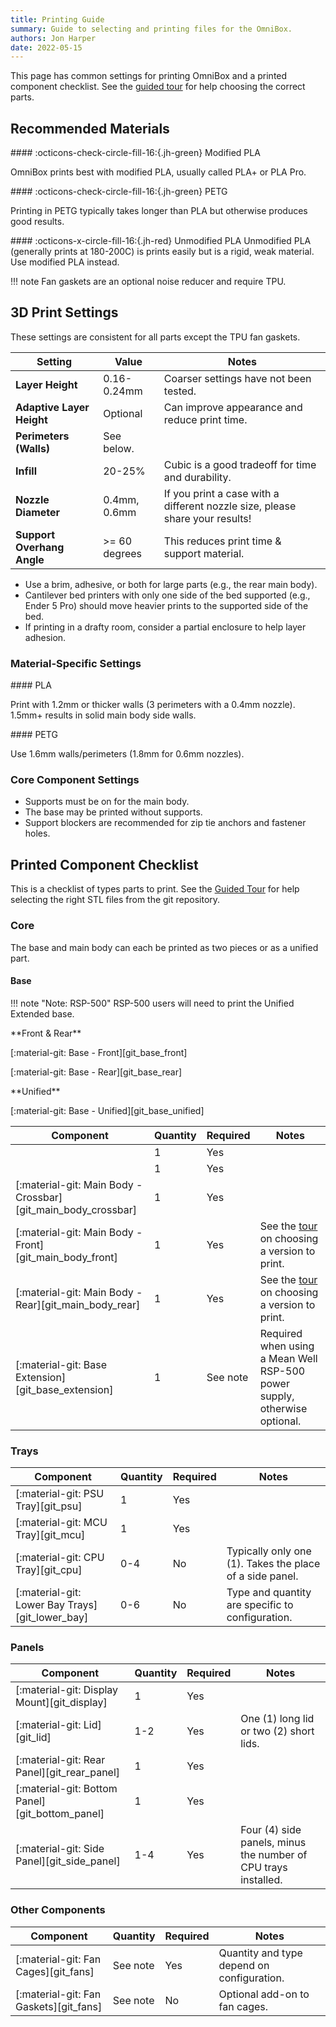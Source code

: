 ```yaml
---
title: Printing Guide
summary: Guide to selecting and printing files for the OmniBox.
authors: Jon Harper
date: 2022-05-15
---
```


This page has common settings for printing OmniBox and a printed component checklist. See the [guided tour][tour] for help choosing the correct parts.

## Recommended Materials

<div markdown class="jh-grid-container jh-grid-2">
<div markdown class="jh-grid-para">
#### :octicons-check-circle-fill-16:{.jh-green} Modified PLA

OmniBox prints best with modified PLA, usually called PLA+ or PLA Pro.
</div>
<div markdown class="jh-grid-para">
#### :octicons-check-circle-fill-16:{.jh-green} PETG

Printing in PETG typically takes longer than PLA but otherwise produces good results.
</div>
<div markdown class="jh-grid-para">
#### :octicons-x-circle-fill-16:{.jh-red} Unmodified PLA
Unmodified PLA (generally prints at 180-200C) is prints easily but is a rigid, weak material. Use modified PLA instead.
</div>
</div>
 
!!! note
    Fan gaskets are an optional noise reducer and require TPU.

## 3D Print Settings

These settings are consistent for all parts except the TPU fan gaskets.

| Setting                   | Value        | Notes |
|---------------------------|--------------|------|
| **Layer Height**          | 0.16-0.24mm  | Coarser settings have not been tested. |
| **Adaptive Layer Height** | Optional     | Can improve appearance and reduce print time.    |
| **Perimeters (Walls)**    | See below.   |  |
| **Infill**                | 20-25%       | Cubic is a good tradeoff for time and durability. |
| **Nozzle Diameter**       | 0.4mm, 0.6mm | If you print a case with a different nozzle size, please share your results! |
| **Support Overhang Angle** | >= 60 degrees | This reduces print time & support material. |

- Use a brim, adhesive, or both for large parts (e.g., the rear main body).
- Cantilever bed printers with only one side of the bed supported (e.g., Ender 5 Pro) should move heavier prints to the supported side of the bed.
- If printing in a drafty room, consider a partial enclosure to help layer adhesion.

### Material-Specific Settings

<div markdown class="jh-grid-container jh-grid-2">
<div markdown class="jh-grid-para">
#### PLA

Print with 1.2mm or thicker walls (3 perimeters with a 0.4mm nozzle). 1.5mm+ results in solid main body side walls.

</div>
<div markdown class="jh-grid-para">
#### PETG

Use 1.6mm walls/perimeters (1.8mm for 0.6mm nozzles).
</div>
</div>

### Core Component Settings

- Supports must be on for the main body.
- The base may be printed without supports.
- Support blockers are recommended for zip tie anchors and fastener holes.

## Printed Component Checklist

This is a checklist of types parts to print. See the [Guided Tour][tour] for help selecting the right STL files from the git repository.

### Core

The base and main body can each be printed as two pieces or as a unified part.

#### Base

!!! note "Note: RSP-500"
    RSP-500 users will need to print the Unified Extended base.

<div markdown class="jh-grid-container jh-grid-2">
<div markdown class="jh-grid-img">
**Front & Rear**

[:material-git: Base - Front][git_base_front]

[:material-git: Base - Rear][git_base_rear]
</div>
<div markdown class="jh-grid-img">
**Unified**

[:material-git: Base - Unified][git_base_unified]
</div>
</div>





| Component                                                        | Quantity | Required | Notes  |
|------------------------------------------------------------------|----------|----------|--------|
|                     | 1        | Yes      |        |
|                       | 1        | Yes      |        |
| [:material-git: Main Body - Crossbar][git_main_body_crossbar]    | 1        | Yes      |        |
| [:material-git: Main Body - Front][git_main_body_front]          | 1        | Yes      | See the [tour][tour] on choosing a version to print. |
| [:material-git: Main Body - Rear][git_main_body_rear]            | 1        | Yes      | See the [tour][tour] on choosing a version to print. |
| [:material-git: Base Extension][git_base_extension]              | 1        | See note | Required when using a Mean Well RSP-500 power supply, otherwise optional. |

### Trays

| Component                                       | Quantity | Required | Notes  |
|-------------------------------------------------|----------|----------|--------|
| [:material-git: PSU Tray][git_psu]              | 1        | Yes      |        |
| [:material-git: MCU Tray][git_mcu]              | 1        | Yes      |        |
| [:material-git: CPU Tray][git_cpu]              | 0-4      | No       | Typically only one (1). Takes the place of a side panel. |
| [:material-git: Lower Bay Trays][git_lower_bay] | 0-6      | No       | Type and quantity are specific to configuration. |

### Panels

| Component                                       | Quantity | Required | Notes  |
|-------------------------------------------------|----------|----------|--------|
| [:material-git: Display Mount][git_display]     | 1        | Yes      |       |
| [:material-git: Lid][git_lid]                   | 1-2      | Yes      | One (1) long lid or two (2) short lids. |
| [:material-git: Rear Panel][git_rear_panel]     | 1        | Yes      |       |
| [:material-git: Bottom Panel][git_bottom_panel] | 1        | Yes      |       |
| [:material-git: Side Panel][git_side_panel]     | 1-4      | Yes      | Four (4) side panels, minus the number of CPU trays installed. |

### Other Components

| Component                                       | Quantity | Required | Notes  |
|-------------------------------------------------|----------|----------|--------|
| [:material-git: Fan Cages][git_fans]            | See note | Yes      | Quantity and type depend on configuration. |
| [:material-git: Fan Gaskets][git_fans]          | See note | No       | Optional add-on to fan cages. |

[tour]: tour.md "Visual Guided Tour"